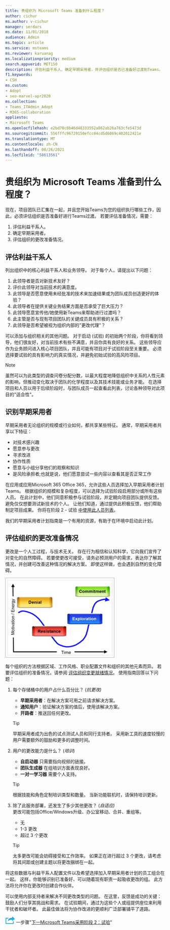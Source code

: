```yaml
---
title: 贵组织为 Microsoft Teams 准备到什么程度？
author: cichur
ms.author: v-cichur
manager: serdars
ms.date: 11/01/2018
audience: Admin
ms.topic: article
ms.service: msteams
ms.reviewer: karuanag
ms.localizationpriority: medium
search.appverid: MET150
description: 评估利益干系人、确定早期采用者，并评估组织是否已准备好过渡到Teams。
f1.keywords:
- CSH
ms.custom:
- Adopt
- seo-marvel-apr2020
ms.collection:
- Teams_ITAdmin_Adopt
- M365-collaboration
appliesto:
- Microsoft Teams
ms.openlocfilehash: e2bd70c0b46d48333552a862ab26a763cfe5473d
ms.sourcegitcommit: 556fffc96729150efcc04cd5d6069c402012421e
ms.translationtype: MT
ms.contentlocale: zh-CN
ms.lasthandoff: 08/26/2021
ms.locfileid: "58613561"
---
```

# <a name="how-ready-is-your-organization-for-microsoft-teams"></a>贵组织为 Microsoft Teams 准备到什么程度？

现在，项目团队已汇集在一起，并且您开始Teams为您的组织执行哪些工作，因此，必须评估组织是否准备好进行Teams过渡。 若要评估准备情况，需要：

1. 评估利益干系人。
2. 确定早期采用者。
3. 评估组织的更改准备情况。 

## <a name="assess-your-stakeholders"></a>评估利益干系人

列出组织中的核心利益干系人和业务领导。 对于每个人，请提出以下问题：
 
1. 此领导者是否对新技术友好？
2. 评价此领导对当前技术的满意度。
3. 此领导是否愿意使用未经批准的技术来加速结果或为团队成员创造更好的体验？
4. 此领导者在提供关键业务结果方面是否承受了巨大压力？ 
5. 此领导愿意宣传他/她使用新Teams来帮助进行过渡吗？
6. 此主管是否与现有项目团队的关键成员具有积极的关系？
7. 此领导是否希望被视为组织内部的"更改代理"？  

可以添加与组织相关的其他问题。 对于启动 (试验) 的初始两个阶段，你将看到领导，他们很友好，对当前技术有些不满意，并且你具有良好的关系。 这些领导应作为业务顾问进入核心项目团队，并且可能有项目对于试验阶段至关重要。 必须选择要试验的具有影响力的真实情况，并避免初始试验的高风险项目。
   
> [!NOTE]
> 虽然可以为此类型的调查问卷分配分数，以最大程度地降低组织中关系的人性元素的影响，但推动变化取决于团队的化学程度以及其技术技能或业务才能。 在选择项目和人员以用于后续阶段时，与团队成员一起查看此列表，讨论各种领导对此项目的"适合性"。 

## <a name="identify-early-adopters"></a>识别早期采用者

早期采用者无论组织的规模或行业如何，都共享某些特征。 通常，早期采用者共享以下特征：

- 对技术感兴趣
- 愿意参与更改
- 寻求改进
- 协作性质
- 愿意与小组分享他们的观察和知识
- 是风险承担者;也就是说，他们愿意尝试一些内容以查看其是否正常工作

在应用或应用Microsoft 365 Office 365，允许这些人员选择加入早期采用者计划Teams。 根据组织的规模和复杂程度，可以选择为试验阶段启用部分或所有这些人员。 在此计划中，他们同意积极参与试验阶段，并定期向项目团队提供反馈。 避免仅仅想要测试新技术的个人。 让他们知道，通过提供此积极反馈，他们帮助制定项目成果。 你将在阶段 2 - 试验 [中使用此人员列表](teams-adoption-phase2-experiment.md)。

我们的早期采用者计划指南是一个有用的资源，有助于在环境中启动此计划。  
 
## <a name="assess-your-organizations-readiness-for-change"></a>评估组织的更改准备情况

更改是一个人工过程，与技术无关。 存在行为相信和认知科学，它向我们宣传了对变化的自然障碍。 若要使更改可接受，请务必预测用户的需求，表达你了解其情况，并创建可改善这种情况的解决方案。 即使这样做，也会遇到自然的变化障碍。  

![Graph改变的耐性](media/teams-adoption-resistance.png)

每个组织的方法根据区域、工作风格、职业配置文件和组织的其他元素而异。 若要评估组织的准备情况，请参阅 [评估组织变更就绪情况](upgrade-org-change-readiness.md)。 使用指南回答以下问题：

1. 每个存储桶中的用户占什么百分比？  (*抗更改)*
    - **早期采用者**：在解决方案可用之前请求解决方案。
    - **通知用户**：验证解决方案的值后，使用该解决方案。
    - **开路者**：推送回任何更改。
    
   > [!TIP]
   > 早期采用者成为出色的试点测试人员和同行支持者。 采用新工具的速度较慢的用户需要额外的鼓励和更多的调整时间。 

2. 用户的更改能力是什么？  (*培训*) 
    - **自启动器** 只需要指向视频的链接。
    - **团队生成器** 在组培训方面表现良好。
    - **一对一学习器** 需要个人支持。

    > [!TIP]
    > 根据技能和角色定制培训类型和数量。 当新功能联机时，请保持培训更新。

3. 除了此服务部署，还发生了多少其他更改？  (*自适应)* <br/>更改可能包括Office/Windows升级、办公室移动、合并、重组等。
    - 无
    - 1-3 更改
    - 超过 3 个更改
 
    > [!TIP] 
    > 太多更改可能会妨碍接受和工作效率。 如果正在进行超过 3 个更改，请考虑将其间距或创建主题以将更改捆绑在一起。  

将这些数据与利益干系人配置文件以及希望选择加入早期采用者计划的员工组合在一起。 这样，你能够识别已准备好、可以随着现有职责一起吸收更改的组。 此方法将允许你在更改时创建合作伙伴。

可以使用内部支持者来解决不同更改类型的问题。 在这里，反馈是成功的关键：鼓励人们分享其挑战和需求。 在试验期间，通过为这些个人或组提供座位来利用干扰者和破坏者。 此最佳做法将为协作改进的更顺利广泛部署铺平了道路。  

![一个图标，表示下 ](media/teams-adoption-next-icon.png) 一步骤"[下一Microsoft Teams采用阶段 2：试验](teams-adoption-phase2-experiment.md)" 
